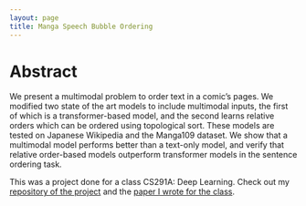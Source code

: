 ```yaml
---
layout: page
title: Manga Speech Bubble Ordering
---
```


# Abstract

We present a multimodal problem to order text in a comic’s pages. We modified two state of the art models to include multimodal inputs, the first of which is a transformer-based model, and the second learns relative orders which can be ordered using topological sort. These models are tested on Japanese Wikipedia and the Manga109 dataset. We show that a multimodal model performs better than a text-only model, and verify that relative order-based models outperform transformer models in the sentence ordering task.

This was a project done for a class CS291A: Deep Learning. Check out my [repository of the project](https://github.com/BLimmie/manga_ordering) and the [paper I wrote for the class](/291A_Manga_Project.pdf).
